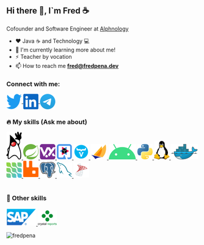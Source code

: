 <h2> Hi there 👋, I`m Fred ☕ </h2>

Cofounder and Software Engineer at [Alphnology](https://alphnology.com)


- ❤️ Java ☕ and Technology 💻
- 🌱 I'm currently learning more about me!
- ⚡ Teacher by vocation
- :mailbox: How to reach me **fred@fredpena.dev**


<h3>Connect with me:</h3>
<p align="left">

  <a href="https://twitter.com/fred_pena" >
    <img align="center" src="https://github.com/fredpena/fredpena/blob/main/icons/twitter.png" alt="fred_pena" height="40" width="40" />
  </a>
  <a href="https://www.linkedin.com/in/fantpena">
    <img align="center" src="https://github.com/fredpena/fredpena/blob/main/icons/linkedIn.png" alt="fantpena" height="40" width="40" />
  </a>
  <a href="https://t.me/fredpena">
    <img align="center" src="https://github.com/fredpena/fredpena/blob/main/icons/telegram.png" alt="fredpena" height="40" width="40" />
</a>
</p>

<p align="left">             
  <h3> 🔥 My skills (Ask me about)</h3> 
</p>
<p align="left"> 

<a href="https://www.oracle.com/java/">
  <img src="https://github.com/fredpena/fredpena/blob/main/icons/duke.png" alt="java" width="40" height="72" title="Java"/>   
</a>       
  
 <a href="https://spring.io/">
  <img src="https://github.com/fredpena/fredpena/blob/main/icons/spring-boot.png" alt="java" width="40" height="40" title="Spring Boot"/>   
</a>   

<a href="https://vertx.io/">
  <img src="https://github.com/fredpena/fredpena/blob/main/icons/vertx.png" alt="vert.x" width="40" height="40" title="Vert.X"/>    
</a>

<a href="https://quarkus.io/">
  <img src="https://github.com/fredpena/fredpena/blob/main/icons/quarkus.png" alt="Quarkus" width="40" height="40" title="Quarkus"/>   
</a>
  
  <a href="https://vaadin.com/">
  <img src="https://github.com/fredpena/fredpena/blob/main/icons/vaadin.png" alt="java" width="40" height="40" title="Vaadin"/>   
</a>   

<a href="https://jakarta.ee/">
  <img src="https://github.com/fredpena/fredpena/blob/main/icons/jakartaee.png" alt="Jakarta EE" width="44" height="40" title="Jakarta"/> 
</a>

<a href="https://www.android.com/">
  <img src="https://github.com/fredpena/fredpena/blob/main/icons/android.png" alt="Android" width="71" height="40" title="Android"/>
</a>

<a href="https://www.python.org/">
  <img src="https://github.com/fredpena/fredpena/blob/main/icons/python.png" alt="Python" width="40" height="40" title="Python"/>  
</a>

<a href="https://www.linux.org/">
  <img src="https://github.com/fredpena/fredpena/blob/main/icons/tux.png" alt="Linux" width="40" height="48" title="Linux"/>  
</a>

<a href="https://www.docker.com/">
  <img src="https://github.com/fredpena/fredpena/blob/main/icons/docker.png" alt="Docker" width="72" height="40" title="Docker"/>   
</a>                                                              

<a href="https://debezium.io/">
  <img src="https://github.com/fredpena/fredpena/blob/main/icons/debezium.png" alt="Debezium" width="40" height="40" title="Debizium"/>
</a>        

 <a href="https://www.rabbitmq.com/">
  <img src="https://github.com/fredpena/fredpena/blob/main/icons/rabbitmq.png" alt="Rabbit MQ" width="40" height="45" title="RabbitMQ"/>
</a>                               

<a href="https://www.postgresql.org/">
  <img src="https://github.com/fredpena/fredpena/blob/main/icons/postgresql.png" alt="postgre SQL" width="40" height="41"  title="PostgreSQL"/>         
</a>   

<a href="https://www.mysql.com/"> 
  <img src="https://github.com/fredpena/fredpena/blob/main/icons/mysql.png" alt="MySQL" width="40" height="40" title="MySQL"/>   
</a>   

<a href="https://www.microsoft.com/en-us/sql-server">                                          
  <img src="https://github.com/fredpena/fredpena/blob/main/icons/sql-server.png" alt="SQL Server" width="40" height="40" title="SQL Server"/> 
</a> 
<br><br>                                                                                                       
</p>
<p align="left">             
  <h3>💪 Other skills </h3>
</p>
<p align="left">  
  
 <a href="https://www.sap.com/products/business-one.html">   
    <img src="https://github.com/fredpena/fredpena/blob/main/icons/sap.png" alt="SAP" width="78" height="45" title="SAP Business One"/>    
 </a>
  <a href="https://www.crystalreports.com/">   
    <img src="https://github.com/fredpena/fredpena/blob/main/icons/crystal-reports.png" alt="SAP" width="50" height="40" title="SAP Crystal Reports"/>    
 </a>
</p>

<p align="left">
  <img src="https://github-readme-stats.vercel.app/api/top-langs?username=fredpena&show_icons=true&locale=en&layout=compact" alt="fredpena" />
</p>
<!--
<p align="center" ">             
 💪 Other knowledge
</p>
<p align="center">  
  
 <a href="https://www.sap.com/index.html">   
    <img src="https://github.com/fredpena/fredpena/blob/main/icons/sap.png" alt="SAP" width="78" height="45" />    
 </a>
 
  <a href="https://www.sap.com/index.html">   
    <img src="https://github.com/fredpena/fredpena/blob/main/icons/sap.png" alt="SAP" width="78" height="45" />    
 </a>
 </p>

**fredpena/fredpena** is a ✨ _special_ ✨ repository because its `README.md` (this file) appears on your GitHub profile.

Here are some ideas to get you started:
- 🔭 I’m currently working on [Alphnology](https://alphnology.github.io/)
- 🔭 I’m currently working on ...
- 🌱 I’m currently learning ...
- 👯 I’m looking to collaborate on ...
- 🤔 I’m looking for help with ...
- 💬 Ask me about ...
- 📫 How to reach me: ...
- 😄 Pronouns: ...
- ⚡ Fun fact: ...
-->
